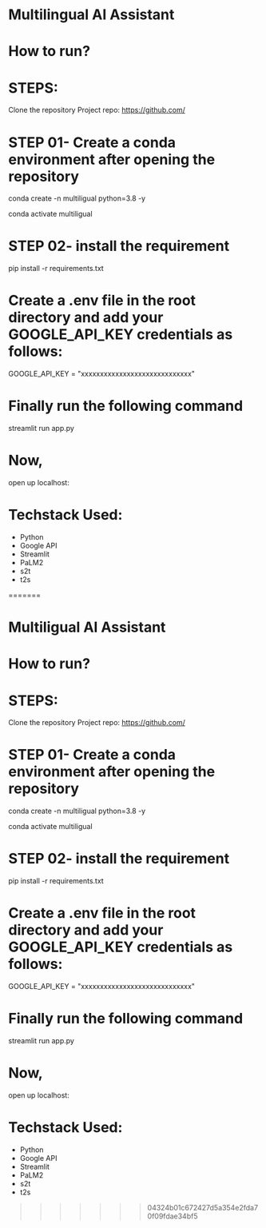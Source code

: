 # Multilingual AI Assistant
# How to run?

# STEPS:

 Clone the repository
Project repo: https://github.com/

# STEP 01- Create a conda environment after opening the repository

conda create -n multiligual python=3.8 -y

conda activate multiligual

# STEP 02- install the requirement

pip install -r requirements.txt

# Create a .env file in the root directory and add your GOOGLE_API_KEY credentials as follows:

GOOGLE_API_KEY = "xxxxxxxxxxxxxxxxxxxxxxxxxxxxx"

# Finally run the following command
streamlit run app.py

# Now,
open up localhost:

# Techstack Used:
- Python
- Google API
- Streamlit
- PaLM2
- s2t
- t2s

=======
# Multiligual AI Assistant

# How to run?

# STEPS:

 Clone the repository
Project repo: https://github.com/

# STEP 01- Create a conda environment after opening the repository

conda create -n multiligual python=3.8 -y

conda activate multiligual

# STEP 02- install the requirement

pip install -r requirements.txt

# Create a .env file in the root directory and add your GOOGLE_API_KEY credentials as follows:

GOOGLE_API_KEY = "xxxxxxxxxxxxxxxxxxxxxxxxxxxxx"

# Finally run the following command
streamlit run app.py

# Now,
open up localhost:

# Techstack Used:
- Python
- Google API
- Streamlit
- PaLM2
- s2t
- t2s

>>>>>>> 04324b01c672427d5a354e2fda70f09fdae34bf5
